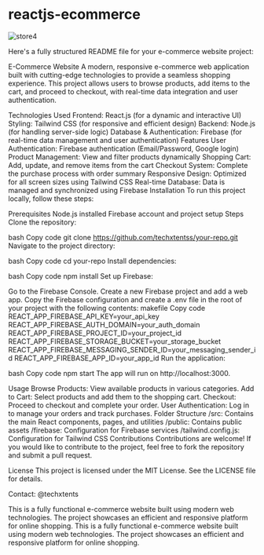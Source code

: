 # reactjs-ecommerce
![store4](https://github.com/user-attachments/assets/3c06eb40-cc2f-47e9-acf6-35ca3237b37d)


Here's a fully structured README file for your e-commerce website project:

E-Commerce Website A modern, responsive e-commerce web application built with cutting-edge technologies to provide a seamless shopping experience. This project allows users to browse products, add items to the cart, and proceed to checkout, with real-time data integration and user authentication.

Technologies Used Frontend: React.js (for a dynamic and interactive UI) Styling: Tailwind CSS (for responsive and efficient design) Backend: Node.js (for handling server-side logic) Database & Authentication: Firebase (for real-time data management and user authentication) Features User Authentication: Firebase authentication (Email/Password, Google login) Product Management: View and filter products dynamically Shopping Cart: Add, update, and remove items from the cart Checkout System: Complete the purchase process with order summary Responsive Design: Optimized for all screen sizes using Tailwind CSS Real-time Database: Data is managed and synchronized using Firebase Installation To run this project locally, follow these steps:

Prerequisites Node.js installed Firebase account and project setup Steps Clone the repository:

bash Copy code git clone https://github.com/techxtentss/your-repo.git Navigate to the project directory:

bash Copy code cd your-repo Install dependencies:

bash Copy code npm install Set up Firebase:

Go to the Firebase Console. Create a new Firebase project and add a web app. Copy the Firebase configuration and create a .env file in the root of your project with the following contents: makefile Copy code REACT_APP_FIREBASE_API_KEY=your_api_key REACT_APP_FIREBASE_AUTH_DOMAIN=your_auth_domain REACT_APP_FIREBASE_PROJECT_ID=your_project_id REACT_APP_FIREBASE_STORAGE_BUCKET=your_storage_bucket REACT_APP_FIREBASE_MESSAGING_SENDER_ID=your_messaging_sender_id REACT_APP_FIREBASE_APP_ID=your_app_id Run the application:

bash Copy code npm start The app will run on http://localhost:3000.

Usage Browse Products: View available products in various categories. Add to Cart: Select products and add them to the shopping cart. Checkout: Proceed to checkout and complete your order. User Authentication: Log in to manage your orders and track purchases. Folder Structure /src: Contains the main React components, pages, and utilities /public: Contains public assets /firebase: Configuration for Firebase services /tailwind.config.js: Configuration for Tailwind CSS Contributions Contributions are welcome! If you would like to contribute to the project, feel free to fork the repository and submit a pull request.

License This project is licensed under the MIT License. See the LICENSE file for details.

Contact: @techxtents

This is a fully functional e-commerce website built using modern web technologies. The project showcases an efficient and responsive platform for online shopping.
This is a fully functional e-commerce website built using modern web technologies. The project showcases an efficient and responsive platform for online shopping.
